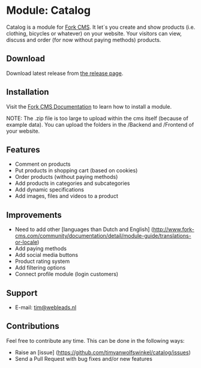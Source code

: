 # Module: Catalog

Catalog is a module for [Fork CMS](http://www.fork-cms.com).
It let´s you create and show products (i.e. clothing, bicycles or whatever) on your website.
Your visitors can view, discuss and order (for now without paying methods) products.

## Download

Download latest release from [the release page](https://github.com/timvanwolfswinkel/catalog/releases).

## Installation

Visit the [Fork CMS Documentation](http://www.fork-cms.com/community/documentation/detail/getting-started/adding-modules) to learn how to install a module.

NOTE: The .zip file is too large to upload within the cms itself (because of example data). You can upload the folders in the /Backend and /Frontend of your website.

## Features

* Comment on products
* Put products in shopping cart (based on cookies)
* Order products (without paying methods)
* Add products in categories and subcategories
* Add dynamic specifications
* Add images, files and videos to a product

## Improvements

* Need to add other [languages than Dutch and English] (http://www.fork-cms.com/community/documentation/detail/module-guide/translations-or-locale)
* Add paying methods
* Add social media buttons
* Product rating system
* Add filtering options
* Connect profile module (login customers)

## Support

* E-mail: tim@webleads.nl

## Contributions

Feel free to contribute any time. This can be done in the following ways:

* Raise an [issue] (https://github.com/timvanwolfswinkel/catalog/issues)
* Send a Pull Request with bug fixes and/or new features 